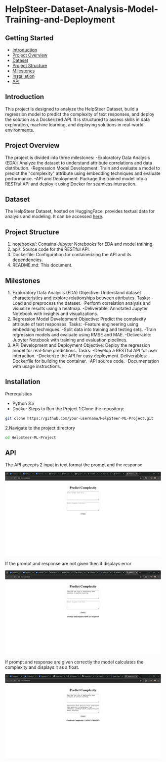 # HelpSteer-Dataset-Analysis-Model-Training-and-Deployment


## Getting Started

* [Introduction](#introduction)
* [Project Overview](project-overview)
* [Dataset](dataset)
* [Project Structure](#project-structure)
* [Milestones](#milestones)
* [Installation](#installation)
* [API](#api)


## Introduction
This project is designed to analyze the HelpSteer Dataset, build a regression model to predict the complexity of text responses, and deploy the solution as a Dockerized API. It is structured to assess skills in data exploration, machine learning, and deploying solutions in real-world environments.

## Project Overview

The project is divided into three milestones:
  -Exploratory Data Analysis (EDA): Analyze the dataset to understand attribute correlations and data distribution.
  -Regression Model Development: Train and evaluate a model to predict the "complexity" attribute using embedding techniques and evaluate performance.
  -API and Deployment: Package the trained model into a RESTful API and deploy it using Docker for seamless interaction.

## Dataset

The HelpSteer Dataset, hosted on HuggingFace, provides textual data for analysis and modeling. It can be accessed [here](https://huggingface.co/datasets/nvidia/HelpSteer).

## Project Structure

1. notebooks/: Contains Jupyter Notebooks for EDA and model training.
2. api/: Source code for the RESTful API.
3. Dockerfile: Configuration for containerizing the API and its dependencies.
4. README.md: This document.

## Milestones
1. Exploratory Data Analysis (EDA)
  Objective: Understand dataset characteristics and explore relationships between attributes.
  Tasks:
    -Load and preprocess the dataset.
    -Perform correlation analysis and visualize results using a heatmap.
    -Deliverable: Annotated Jupyter Notebook with insights and visualizations.
2. Regression Model Development
  Objective: Predict the complexity attribute of text responses.
  Tasks:
    -Feature engineering using embedding techniques.
    -Split data into training and testing sets.
    -Train regression models and evaluate using RMSE and MAE.
    -Deliverable: Jupyter Notebook with training and evaluation pipelines.
3. API Development and Deployment
  Objective: Deploy the regression model for real-time predictions.
  Tasks:
     -Develop a RESTful API for user interaction.
     -Dockerize the API for easy deployment.
  Deliverables:
    -Dockerfile for building the container.
    -API source code.
    -Documentation with usage instructions.

## Installation 
Prerequisites
  * Python 3.x
  * Docker
Steps to Run the Project
  1.Clone the repository:
```bash
git clone https://github.com/your-username/HelpSteer-ML-Project.git
```
  2.Navigate to the project directory
```bash
cd HelpSteer-ML-Project
```


    
## API

The API accepts 2 input in text format the prompt and the response

![alt text](https://github.com/ssoulis/HelpSteer-Dataset-Analysis-Model-Training-and-Deployment/blob/main/example1.png)

If the prompt and response are not given then it displays error

![alt text](https://github.com/ssoulis/HelpSteer-Dataset-Analysis-Model-Training-and-Deployment/blob/main/example2.png)

If prompt and response are given correctly the model calculates the complexity and displays it as a float.

![alt text](https://github.com/ssoulis/HelpSteer-Dataset-Analysis-Model-Training-and-Deployment/blob/main/example3.png)





